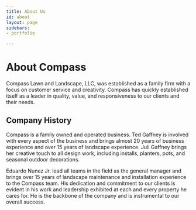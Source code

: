 ```yaml
---
title: About Us
id: about
layout: page
sidebars:
- portfolio

---
```

# About Compass

Compass Lawn and Landscape, LLC, was established as a family firm with a focus on customer service and creativity. Compass has quickly established itself as a leader in quality, value, and responsiveness to our clients and their needs.

## Company History

Compass is a family owned and operated business. Ted Gaffney is involved with every aspect of the business and brings almost 20 years of business experience and over 15 years of landscape experience. Juli Gaffney brings her creative touch to all design work, including installs, planters, pots, and seasonal outdoor decorations.

Eduardo Nunez Jr. lead all teams in the field as the general manager and brings over 15 years of landscape maintenance and installation experience to the Compass team. His dedication and commitment to our clients is evident in his work and leadership exhibited at each and every property he cares for. He is the backbone of the company and is instrumental to our overall success.